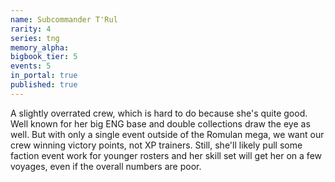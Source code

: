 ```yaml
---
name: Subcommander T'Rul
rarity: 4
series: tng
memory_alpha:
bigbook_tier: 5
events: 5
in_portal: true
published: true
---
```


A slightly overrated crew, which is hard to do because she's quite good. Well known for her big ENG base and double collections draw the eye as well. But with only a single event outside of the Romulan mega, we want our crew winning victory points, not XP trainers. Still, she'll likely pull some faction event work for younger rosters and her skill set will get her on a few voyages, even if the overall numbers are poor.
